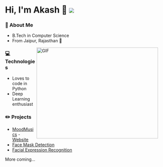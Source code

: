 # Hi, I'm Akash 👋 ![](https://visitor-badge.laobi.icu/badge?page_id=akash720.readme)

### :book: About Me
- B.Tech in Computer Science
- From Jaipur, Rajasthan :camel:

<img align="right" alt="GIF" src="https://i.imgur.com/OTKgDSt.gif" width="400" height="300" />

### :computer: Technologies
- Loves to code in Python
- Deep Learning enthusiast

### :pencil2: Projects
- [MoodMusics](https://github.com/akash720/moodmusics) - [Website](https://moodmusics.herokuapp.com)
- [Face Mask Detection](https://github.com/akash720/face-mask-detection)
- [Facial Expression Recognition](https://github.com/akash720/Facial-expression-recognition)

More coming...

<!--
**akash720/akash720** is a ✨ _special_ ✨ repository because its `README.md` (this file) appears on your GitHub profile.

Here are some ideas to get you started:

- 🔭 I’m currently working on ...
- 🌱 I’m currently learning ...
- 👯 I’m looking to collaborate on ...
- 🤔 I’m looking for help with ...
- 💬 Ask me about ...
- 📫 How to reach me: ...
- 😄 Pronouns: ...
- ⚡ Fun fact: ...
-->
